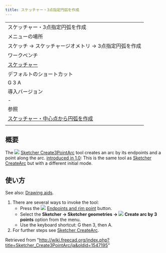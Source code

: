 ```yaml
---
title: スケッチャー・3点指定円弧を作成
---
```

|  |
| --- |
| スケッチャー・3点指定円弧を作成 |
| メニューの場所 |
| スケッチ → スケッチャージオメトリ → 3点指定円弧を作成 |
| ワークベンチ |
| [スケッチャー](/Sketcher_Workbench/ja "Sketcher Workbench/ja") |
| デフォルトのショートカット |
| G 3 A |
| 導入バージョン |
| - |
| 参照 |
| [スケッチャー・中心点から円弧を作成](/Sketcher_CreateArc/ja "Sketcher CreateArc/ja") |
|  |

## 概要

The ![](/images/Sketcher_Create3PointArc.svg) [Sketcher Create3PointArc](/Sketcher_Create3PointArc "Sketcher Create3PointArc") tool creates an arc by its endpoints and a point along the arc. [introduced in 1.0](/Release_notes_1.0 "Release notes 1.0"): This is the same tool as [Sketcher CreateArc](/Sketcher_CreateArc "Sketcher CreateArc") but with a different initial mode.

## 使い方

See also: [Drawing aids](/Sketcher_Workbench#Drawing_aids "Sketcher Workbench").

1. There are several ways to invoke the tool:
   * Press the ![](/images/Sketcher_Create3PointArc.svg) [Endpoints and rim point](/Sketcher_Create3PointArc "Sketcher Create3PointArc") button.
   * Select the **Sketcher → Sketcher geometries → ![](/images/Sketcher_Create3PointArc.svg) Create arc by 3 points** option from the menu.
   * Use the keyboard shortcut: G then 3, then A.
2. For further steps see [Sketcher CreateArc](/Sketcher_CreateArc#Usage "Sketcher CreateArc").

Retrieved from "<http://wiki.freecad.org/index.php?title=Sketcher_Create3PointArc/ja&oldid=1547195>"